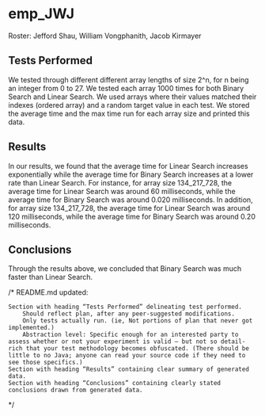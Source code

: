 # emp_JWJ
Roster: Jefford Shau, William Vongphanith, Jacob Kirmayer

## Tests Performed ##
  We tested through different different array lengths of size 2^n, for n being an integer from 0 to 27. We tested each array 1000 times for both Binary Search and Linear Search. We used arrays where their values matched their indexes (ordered array) and a random target value in each test. We stored the average time and the max time run for each array size and printed this data.

## Results ##
  In our results, we found that the average time for Linear Search increases exponentially while the average time for Binary Search increases at a lower rate than Linear Search. For instance, for array size 134_217_728, the average time for Linear Search was around 60 milliseconds, while the average time for Binary Search was around 0.020 milliseconds. In addition, for array size 134_217_728, the average time for Linear Search was around 120 milliseconds, while the average time for Binary Search was around 0.20 milliseconds.

## Conclusions ##
  Through the results above, we concluded that Binary Search was much faster than Linear Search.

/*
README.md updated:

    Section with heading “Tests Performed” delineating test performed.
        Should reflect plan, after any peer-suggested modifications.
        Only tests actually run. (ie, Not portions of plan that never got implemented.)
        Abstraction level: Specific enough for an interested party to assess whether or not your experiment is valid – but not so detail-rich that your test methodology becomes obfuscated. (There should be little to no Java; anyone can read your source code if they need to see those specifics.)
    Section with heading “Results” containing clear summary of generated data.
    Section with heading “Conclusions” containing clearly stated conclusions drawn from generated data.
*/
